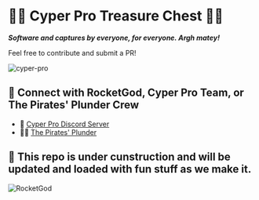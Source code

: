 # 🏴‍☠️ Cyper Pro Treasure Chest 🏴‍☠️

**_Software and captures by everyone, for everyone. Argh matey!_**

Feel free to contribute and submit a PR!

![cyper-pro](https://github.com/RocketGod-git/cyper-pro/assets/57732082/26d5ff4d-405c-4e19-8f8f-3e2432ba457e)

## 🚀 Connect with RocketGod, Cyper Pro Team, or The Pirates' Plunder Crew

- 🛜 [Cyper Pro Discord Server](https://discord.gg/7Js2NJ4rHe)
- 🏴‍☠️ [The Pirates' Plunder](https://discord.gg/thepirates)


## 📡 This repo is under cunstruction and will be updated and loaded with fun stuff as we make it.



![RocketGod](https://github.com/RocketGod-git/HackRF-Treasure-Chest/assets/57732082/38158b0d-7a3d-4ae1-918c-3b72b316bbc5)
